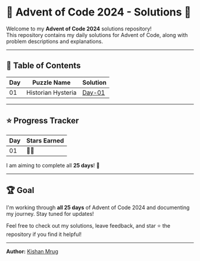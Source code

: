 # 🎄 Advent of Code 2024 - Solutions 🎄

Welcome to my **Advent of Code 2024** solutions repository!  
This repository contains my daily solutions for Advent of Code, along with problem descriptions and explanations.

---

## 📜 Table of Contents

| Day | Puzzle Name | Solution |
|-----|-------------|----------|
| 01  | Historian Hysteria | [Day-01](Day-01/) |

---

## ⭐ Progress Tracker

| Day | Stars Earned |
|----|--------------|
| 01  | 🌟🌟 |


I am aiming to complete all **25 days**! 🚀

---

## 🏆 Goal
I'm working through **all 25 days** of Advent of Code 2024 and documenting my journey. Stay tuned for updates!

Feel free to check out my solutions, leave feedback, and star ⭐ the repository if you find it helpful!

---

**Author:** [Kishan Mrug](https://github.com/kmrug)